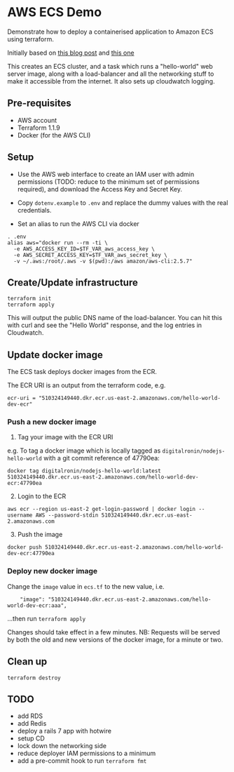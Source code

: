 # AWS ECS Demo

Demonstrate how to deploy a containerised application to Amazon ECS using terraform.

Initially based on [this blog
post](https://www.architect.io/blog/2021-03-30/create-and-manage-an-aws-ecs-cluster-with-terraform/)
and [this one](https://blog.ulysse.io/post/setting-up-ecs-with-terraform/)

This creates an ECS cluster, and a task which runs a "hello-world" web server
image, along with a load-balancer and all the networking stuff to make it
accessible from the internet. It also sets up cloudwatch logging.

## Pre-requisites

- AWS account
- Terraform 1.1.9
- Docker (for the AWS CLI)

## Setup

- Use the AWS web interface to create an IAM user with admin permissions (TODO:
  reduce to the minimum set of permissions required),  and download the Access
  Key and Secret Key.

- Copy `dotenv.example` to `.env` and replace the dummy values with the real
  credentials.

- Set an alias to run the AWS CLI via docker

```
. .env
alias aws="docker run --rm -ti \
  -e AWS_ACCESS_KEY_ID=$TF_VAR_aws_access_key \
  -e AWS_SECRET_ACCESS_KEY=$TF_VAR_aws_secret_key \
  -v ~/.aws:/root/.aws -v $(pwd):/aws amazon/aws-cli:2.5.7"
```

## Create/Update infrastructure

```
terraform init
terraform apply
```

This will output the public DNS name of the load-balancer. You can hit this
with curl and see the "Hello World" response, and the log entries in
Cloudwatch.

## Update docker image

The ECS task deploys docker images from the ECR.

The ECR URI is an output from the terraform code, e.g.

```
ecr-uri = "510324149440.dkr.ecr.us-east-2.amazonaws.com/hello-world-dev-ecr"
```

### Push a new docker image

1. Tag your image with the ECR URI

e.g. To tag a docker image which is locally tagged as
`digitalronin/nodejs-hello-world` with a git commit reference of 47790ea:

```
docker tag digitalronin/nodejs-hello-world:latest 510324149440.dkr.ecr.us-east-2.amazonaws.com/hello-world-dev-ecr:47790ea
```

2. Login to the ECR

```
aws ecr --region us-east-2 get-login-password | docker login --username AWS --password-stdin 510324149440.dkr.ecr.us-east-2.amazonaws.com
```

3. Push the image

```
docker push 510324149440.dkr.ecr.us-east-2.amazonaws.com/hello-world-dev-ecr:47790ea
```

### Deploy new docker image

Change the `image` value in `ecs.tf` to the new value, i.e.

```
    "image": "510324149440.dkr.ecr.us-east-2.amazonaws.com/hello-world-dev-ecr:aaa",
```

...then run `terraform apply`

Changes should take effect in a few minutes. NB: Requests will be served by
both the old and new versions of the docker image, for a minute or two.

## Clean up

```
terraform destroy
```

## TODO

- add RDS
- add Redis
- deploy a rails 7 app with hotwire
- setup CD
- lock down the networking side
- reduce deployer IAM permissions to a minimum
- add a pre-commit hook to run `terraform fmt`
